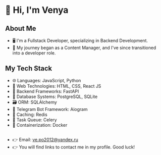# 👋 Hi, I'm Venya

## About Me

- 🖥️ I'm a Fullstack Developer, specializing in Backend Development.
- 🔄 My journey began as a Content Manager, and I've since transitioned into a developer role.

## My Tech Stack

- 🌐 Languages: JavaScript, Python
- 🎨 Web Technologies: HTML, CSS, React JS
- 🚀 Backend Frameworks: FastAPI
- 🐘 Database Systems: PostgreSQL, SQLite
- 🗃️ ORM: SQLAlchemy
- 🤖 Telegram Bot Framework: Aiogram
- 🔄 Caching: Redis
- 🎈 Task Queue: Celery
- 🐳 Containerization: Docker

##

- 👉 Email: ve.po2012@yandex.ru
- 👉 You will find links to contact me in my profile. Good luck!

